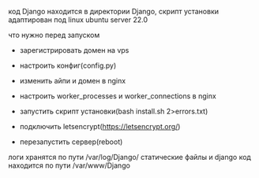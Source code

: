код Django находится в директории Django, 
скрипт установки адаптирован под linux ubuntu server 22.0


что нужно перед запуском
- зарегистрировать домен на vps
- настроить конфиг(config.py)
- изменить айпи и домен в nginx 
- настроить worker_processes и worker_connections в nginx

- запустить скрипт установки(bash install.sh 2>errors.txt)

- подключить letsencrypt(https://letsencrypt.org/)
- перезапустить сервер(reboot)


логи хранятся по пути /var/log/Django/
статические файлы и django код находится по пути /var/www/Django 
